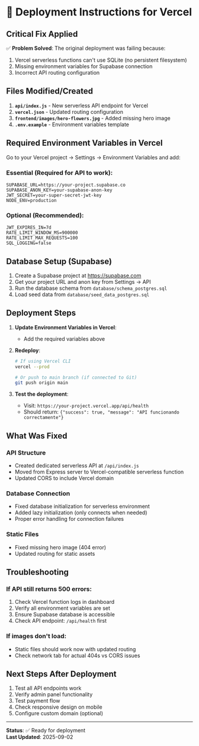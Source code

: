 # 🚀 Deployment Instructions for Vercel

## Critical Fix Applied

✅ **Problem Solved**: The original deployment was failing because:
1. Vercel serverless functions can't use SQLite (no persistent filesystem)
2. Missing environment variables for Supabase connection
3. Incorrect API routing configuration

## Files Modified/Created

1. **`api/index.js`** - New serverless API endpoint for Vercel
2. **`vercel.json`** - Updated routing configuration
3. **`frontend/images/hero-flowers.jpg`** - Added missing hero image
4. **`.env.example`** - Environment variables template

## Required Environment Variables in Vercel

Go to your Vercel project → Settings → Environment Variables and add:

### Essential (Required for API to work):
```
SUPABASE_URL=https://your-project.supabase.co
SUPABASE_ANON_KEY=your-supabase-anon-key
JWT_SECRET=your-super-secret-jwt-key
NODE_ENV=production
```

### Optional (Recommended):
```
JWT_EXPIRES_IN=7d
RATE_LIMIT_WINDOW_MS=900000
RATE_LIMIT_MAX_REQUESTS=100
SQL_LOGGING=false
```

## Database Setup (Supabase)

1. Create a Supabase project at https://supabase.com
2. Get your project URL and anon key from Settings → API
3. Run the database schema from `database/schema_postgres.sql`
4. Load seed data from `database/seed_data_postgres.sql`

## Deployment Steps

1. **Update Environment Variables in Vercel**:
   - Add the required variables above
   
2. **Redeploy**:
   ```bash
   # If using Vercel CLI
   vercel --prod
   
   # Or push to main branch (if connected to Git)
   git push origin main
   ```

3. **Test the deployment**:
   - Visit: `https://your-project.vercel.app/api/health`
   - Should return: `{"success": true, "message": "API funcionando correctamente"}`

## What Was Fixed

### API Structure
- Created dedicated serverless API at `/api/index.js`
- Moved from Express server to Vercel-compatible serverless function
- Updated CORS to include Vercel domain

### Database Connection
- Fixed database initialization for serverless environment
- Added lazy initialization (only connects when needed)
- Proper error handling for connection failures

### Static Files
- Fixed missing hero image (404 error)
- Updated routing for static assets

## Troubleshooting

### If API still returns 500 errors:
1. Check Vercel function logs in dashboard
2. Verify all environment variables are set
3. Ensure Supabase database is accessible
4. Check API endpoint: `/api/health` first

### If images don't load:
- Static files should work now with updated routing
- Check network tab for actual 404s vs CORS issues

## Next Steps After Deployment

1. Test all API endpoints work
2. Verify admin panel functionality
3. Test payment flow
4. Check responsive design on mobile
5. Configure custom domain (optional)

---

**Status**: ✅ Ready for deployment  
**Last Updated**: 2025-09-02